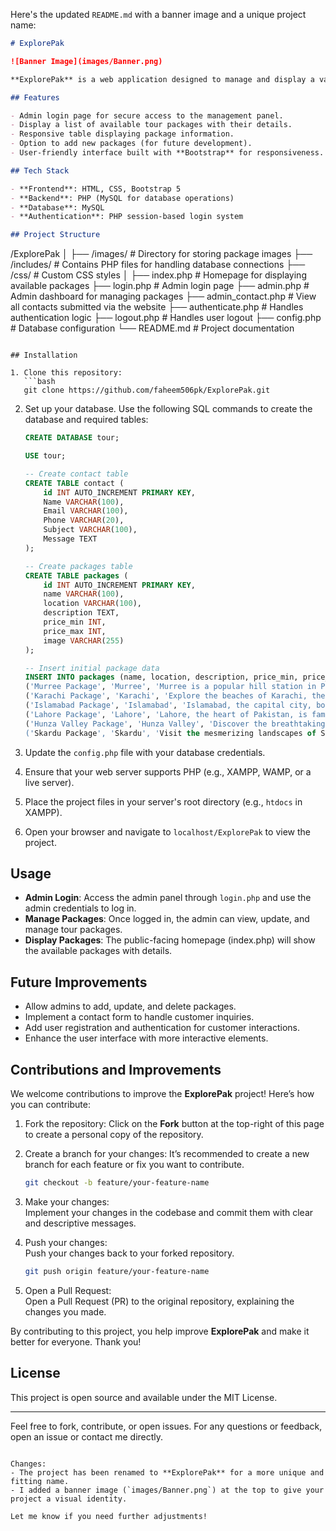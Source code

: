 Here's the updated `README.md` with a banner image and a unique project name:

```markdown
# ExplorePak

![Banner Image](images/Banner.png)

**ExplorePak** is a web application designed to manage and display a variety of tour packages. This project allows admin users to manage packages, including details such as name, location, description, price range, and images. It also includes an admin login page to access the management panel.

## Features

- Admin login page for secure access to the management panel.
- Display a list of available tour packages with their details.
- Responsive table displaying package information.
- Option to add new packages (for future development).
- User-friendly interface built with **Bootstrap** for responsiveness.

## Tech Stack

- **Frontend**: HTML, CSS, Bootstrap 5
- **Backend**: PHP (MySQL for database operations)
- **Database**: MySQL
- **Authentication**: PHP session-based login system

## Project Structure

```
/ExplorePak
│
├── /images/                # Directory for storing package images
├── /includes/              # Contains PHP files for handling database connections
├── /css/                   # Custom CSS styles
│
├── index.php               # Homepage for displaying available packages
├── login.php               # Admin login page
├── admin.php               # Admin dashboard for managing packages
├── admin_contact.php       # View all contacts submitted via the website
├── authenticate.php        # Handles authentication logic
├── logout.php              # Handles user logout
├── config.php              # Database configuration
└── README.md               # Project documentation
```

## Installation

1. Clone this repository:
   ```bash
   git clone https://github.com/faheem506pk/ExplorePak.git
   ```

2. Set up your database. Use the following SQL commands to create the database and required tables:

   ```sql
   CREATE DATABASE tour;

   USE tour;

   -- Create contact table
   CREATE TABLE contact (
       id INT AUTO_INCREMENT PRIMARY KEY,
       Name VARCHAR(100),
       Email VARCHAR(100),
       Phone VARCHAR(20),
       Subject VARCHAR(100),
       Message TEXT
   );

   -- Create packages table
   CREATE TABLE packages (
       id INT AUTO_INCREMENT PRIMARY KEY,
       name VARCHAR(100),
       location VARCHAR(100),
       description TEXT,
       price_min INT,
       price_max INT,
       image VARCHAR(255)
   );

   -- Insert initial package data
   INSERT INTO packages (name, location, description, price_min, price_max, image) VALUES
   ('Murree Package', 'Murree', 'Murree is a popular hill station in Pakistan, known for its scenic beauty, lush greenery, and cool climate. It is a top destination for families, honeymooners, and tourists.', 5999, 8999, 'img-1.jpg'),
   ('Karachi Package', 'Karachi', 'Explore the beaches of Karachi, the bustling markets, and historical sites. Karachi offers a diverse experience with nightlife and water sports options for tourists.', 7999, 12999, 'img-2.webp'),
   ('Islamabad Package', 'Islamabad', 'Islamabad, the capital city, boasts modern architecture, beautiful gardens, and cultural landmarks. Discover the serenity of the city with our exclusive packages.', 2999, 8999, 'img-3.jpg'),
   ('Lahore Package', 'Lahore', 'Lahore, the heart of Pakistan, is famous for its rich cultural heritage, delicious food, and historic sites like Badshahi Mosque and Lahore Fort. Our tours cover the best spots in the city.', 11999, 15999, 'img-4.jpg'),
   ('Hunza Valley Package', 'Hunza Valley', 'Discover the breathtaking beauty of Hunza Valley, surrounded by snow-capped peaks, crystal clear rivers, and lush greenery. It\'s an ideal destination for nature lovers.', 4999, 9999, 'img-5.jpg'),
   ('Skardu Package', 'Skardu', 'Visit the mesmerizing landscapes of Skardu, known for its stunning lakes, mountains, and adventurous treks. Skardu is a must-visit destination for adventure enthusiasts.', 20000, 25000, 'img-6.jpg');
   ```

3. Update the `config.php` file with your database credentials.
4. Ensure that your web server supports PHP (e.g., XAMPP, WAMP, or a live server).
5. Place the project files in your server's root directory (e.g., `htdocs` in XAMPP).
6. Open your browser and navigate to `localhost/ExplorePak` to view the project.

## Usage

- **Admin Login**: Access the admin panel through `login.php` and use the admin credentials to log in.
- **Manage Packages**: Once logged in, the admin can view, update, and manage tour packages.
- **Display Packages**: The public-facing homepage (index.php) will show the available packages with details.

## Future Improvements

- Allow admins to add, update, and delete packages.
- Implement a contact form to handle customer inquiries.
- Add user registration and authentication for customer interactions.
- Enhance the user interface with more interactive elements.

## Contributions and Improvements

We welcome contributions to improve the **ExplorePak** project! Here’s how you can contribute:

1. Fork the repository:
   Click on the **Fork** button at the top-right of this page to create a personal copy of the repository.

2. Create a branch for your changes:
   It’s recommended to create a new branch for each feature or fix you want to contribute.
   ```bash
   git checkout -b feature/your-feature-name
   ```

3. Make your changes:  
   Implement your changes in the codebase and commit them with clear and descriptive messages.

4. Push your changes:  
   Push your changes back to your forked repository.
   ```bash
   git push origin feature/your-feature-name
   ```

5. Open a Pull Request:  
   Open a Pull Request (PR) to the original repository, explaining the changes you made.

By contributing to this project, you help improve **ExplorePak** and make it better for everyone. Thank you!

## License

This project is open source and available under the MIT License.

---

Feel free to fork, contribute, or open issues. For any questions or feedback, open an issue or contact me directly.
```

Changes:
- The project has been renamed to **ExplorePak** for a more unique and fitting name.
- I added a banner image (`images/Banner.png`) at the top to give your project a visual identity.
  
Let me know if you need further adjustments!